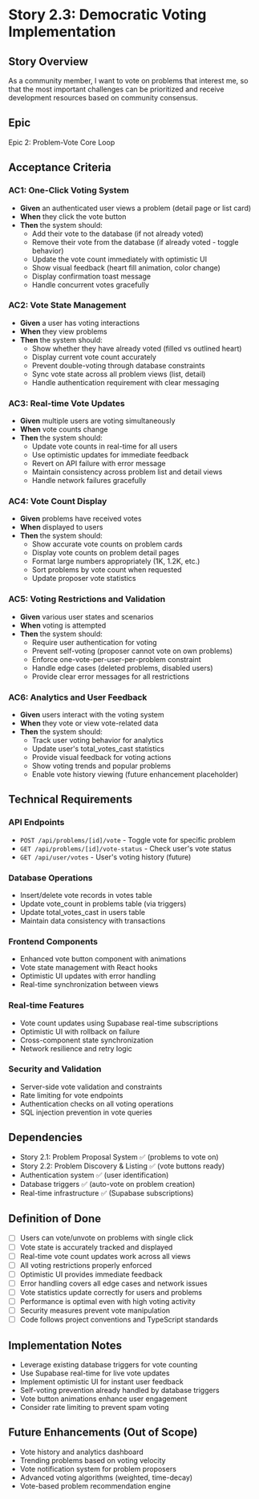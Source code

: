 # Story 2.3: Democratic Voting Implementation

## Story Overview
As a community member, I want to vote on problems that interest me, so that the most important challenges can be prioritized and receive development resources based on community consensus.

## Epic
Epic 2: Problem-Vote Core Loop

## Acceptance Criteria

### AC1: One-Click Voting System
- **Given** an authenticated user views a problem (detail page or list card)
- **When** they click the vote button
- **Then** the system should:
  - Add their vote to the database (if not already voted)
  - Remove their vote from the database (if already voted - toggle behavior)
  - Update the vote count immediately with optimistic UI
  - Show visual feedback (heart fill animation, color change)
  - Display confirmation toast message
  - Handle concurrent votes gracefully

### AC2: Vote State Management
- **Given** a user has voting interactions
- **When** they view problems
- **Then** the system should:
  - Show whether they have already voted (filled vs outlined heart)
  - Display current vote count accurately
  - Prevent double-voting through database constraints
  - Sync vote state across all problem views (list, detail)
  - Handle authentication requirement with clear messaging

### AC3: Real-time Vote Updates
- **Given** multiple users are voting simultaneously
- **When** vote counts change
- **Then** the system should:
  - Update vote counts in real-time for all users
  - Use optimistic updates for immediate feedback
  - Revert on API failure with error message
  - Maintain consistency across problem list and detail views
  - Handle network failures gracefully

### AC4: Vote Count Display
- **Given** problems have received votes
- **When** displayed to users
- **Then** the system should:
  - Show accurate vote counts on problem cards
  - Display vote counts on problem detail pages
  - Format large numbers appropriately (1K, 1.2K, etc.)
  - Sort problems by vote count when requested
  - Update proposer vote statistics

### AC5: Voting Restrictions and Validation
- **Given** various user states and scenarios
- **When** voting is attempted
- **Then** the system should:
  - Require user authentication for voting
  - Prevent self-voting (proposer cannot vote on own problems)
  - Enforce one-vote-per-user-per-problem constraint
  - Handle edge cases (deleted problems, disabled users)
  - Provide clear error messages for all restrictions

### AC6: Analytics and User Feedback
- **Given** users interact with the voting system
- **When** they vote or view vote-related data
- **Then** the system should:
  - Track user voting behavior for analytics
  - Update user's total_votes_cast statistics
  - Provide visual feedback for voting actions
  - Show voting trends and popular problems
  - Enable vote history viewing (future enhancement placeholder)

## Technical Requirements

### API Endpoints
- `POST /api/problems/[id]/vote` - Toggle vote for specific problem
- `GET /api/problems/[id]/vote-status` - Check user's vote status
- `GET /api/user/votes` - User's voting history (future)

### Database Operations
- Insert/delete vote records in votes table
- Update vote_count in problems table (via triggers)
- Update total_votes_cast in users table
- Maintain data consistency with transactions

### Frontend Components
- Enhanced vote button component with animations
- Vote state management with React hooks
- Optimistic UI updates with error handling
- Real-time synchronization between views

### Real-time Features
- Vote count updates using Supabase real-time subscriptions
- Optimistic UI with rollback on failure
- Cross-component state synchronization
- Network resilience and retry logic

### Security and Validation
- Server-side vote validation and constraints
- Rate limiting for vote endpoints
- Authentication checks on all voting operations
- SQL injection prevention in vote queries

## Dependencies
- Story 2.1: Problem Proposal System ✅ (problems to vote on)
- Story 2.2: Problem Discovery & Listing ✅ (vote buttons ready)
- Authentication system ✅ (user identification)
- Database triggers ✅ (auto-vote on problem creation)
- Real-time infrastructure ✅ (Supabase subscriptions)

## Definition of Done
- [ ] Users can vote/unvote on problems with single click
- [ ] Vote state is accurately tracked and displayed
- [ ] Real-time vote count updates work across all views
- [ ] All voting restrictions properly enforced
- [ ] Optimistic UI provides immediate feedback
- [ ] Error handling covers all edge cases and network issues
- [ ] Vote statistics update correctly for users and problems
- [ ] Performance is optimal even with high voting activity
- [ ] Security measures prevent vote manipulation
- [ ] Code follows project conventions and TypeScript standards

## Implementation Notes
- Leverage existing database triggers for vote counting
- Use Supabase real-time for live vote updates
- Implement optimistic UI for instant user feedback
- Self-voting prevention already handled by database triggers
- Vote button animations enhance user engagement
- Consider rate limiting to prevent spam voting

## Future Enhancements (Out of Scope)
- Vote history and analytics dashboard
- Trending problems based on voting velocity
- Vote notification system for problem proposers
- Advanced voting algorithms (weighted, time-decay)
- Vote-based problem recommendation engine
